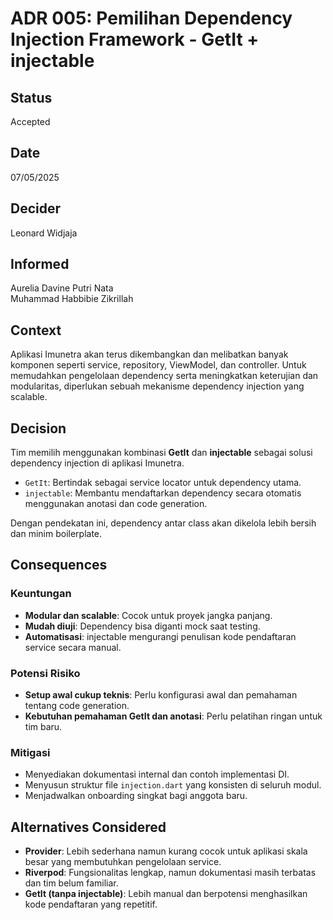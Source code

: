 # ADR 005: Pemilihan Dependency Injection Framework - GetIt + injectable

## Status
Accepted

## Date
07/05/2025

## Decider 
Leonard Widjaja

## Informed
Aurelia Davine Putri Nata  
Muhammad Habbibie Zikrillah  

## Context

Aplikasi Imunetra akan terus dikembangkan dan melibatkan banyak komponen seperti service, repository, ViewModel, dan controller. Untuk memudahkan pengelolaan dependency serta meningkatkan keterujian dan modularitas, diperlukan sebuah mekanisme dependency injection yang scalable.

## Decision

Tim memilih menggunakan kombinasi **GetIt** dan **injectable** sebagai solusi dependency injection di aplikasi Imunetra.

- `GetIt`: Bertindak sebagai service locator untuk dependency utama.
- `injectable`: Membantu mendaftarkan dependency secara otomatis menggunakan anotasi dan code generation.

Dengan pendekatan ini, dependency antar class akan dikelola lebih bersih dan minim boilerplate.

## Consequences

### Keuntungan

- **Modular dan scalable**: Cocok untuk proyek jangka panjang.
- **Mudah diuji**: Dependency bisa diganti mock saat testing.
- **Automatisasi**: injectable mengurangi penulisan kode pendaftaran service secara manual.

### Potensi Risiko

- **Setup awal cukup teknis**: Perlu konfigurasi awal dan pemahaman tentang code generation.
- **Kebutuhan pemahaman GetIt dan anotasi**: Perlu pelatihan ringan untuk tim baru.

### Mitigasi

- Menyediakan dokumentasi internal dan contoh implementasi DI.
- Menyusun struktur file `injection.dart` yang konsisten di seluruh modul.
- Menjadwalkan onboarding singkat bagi anggota baru.

## Alternatives Considered

- **Provider**: Lebih sederhana namun kurang cocok untuk aplikasi skala besar yang membutuhkan pengelolaan service.
- **Riverpod**: Fungsionalitas lengkap, namun dokumentasi masih terbatas dan tim belum familiar.
- **GetIt (tanpa injectable)**: Lebih manual dan berpotensi menghasilkan kode pendaftaran yang repetitif.

